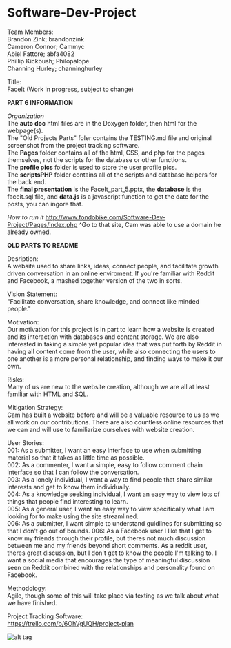# Software-Dev-Project

Team Members:  
Brandon Zink; brandonzink  
Cameron Connor; Cammyc  
Abiel Fattore; abfa4082  
Phillip Kickbush; Philopalope  
Channing Hurley; channinghurley  
  
Title:  
FaceIt (Work in progress, subject to change)  
  
**PART 6 INFORMATION**  
  
*Organization*  
The **auto doc** html files are in the Doxygen folder, then html for the webpage(s).  
The "Old Projects Parts" foler contains the TESTING.md file and original screenshot from the
project tracking software.  
The **Pages** folder contains all of the html, CSS, and php for the pages themselves, not the
scripts for the database or other functions.  
The **profile pics** folder is used to store the user profile pics.  
The **scriptsPHP** folder contains all of the scripts and database helpers for the back end.  
The **final presentation** is the FaceIt_part_5.pptx, the **database** is the faceit.sql file,
and **data.js** is a javascript function to get the date for the posts, you can ingore that.  
  
  
*How to run it*
http://www.fondobike.com/Software-Dev-Project/Pages/index.php
^Go to that site, Cam was able to use a domain he already owned.
    
    
    
    
    
    
    
    
    
    
    
    
    
    
    
    
    
**OLD PARTS TO README**  
    
Desription:  
A website used to share links, ideas, connect people, and facilitate growth driven conversation in an online enviroment. If you're familiar with Reddit and Facebook, a mashed together version of the two in sorts.  
  
Vision Statement:  
"Facilitate conversation, share knowledge, and connect like minded people."

Motivation:  
Our motivation for this project is in part to learn how a website is created and its interaction with databases and content storage. We are also interested in taking a simple yet popular idea that was put forth by Reddit in having all content come from the user, while also connecting the users to one another is a more personal relationship, and finding ways to make it our own. 

Risks:  
Many of us are new to the website creation, although we are all at least familiar with HTML and SQL. 

Mitigation Strategy:  
Cam has built a website before and will be a valuable resource to us as we all work on our contributions. There are also countless online resources that we can and will use to familiarize ourselves with website creation. 
  
User Stories:  
001: As a submitter, I want an easy interface to use when submitting material so that it takes as little time as possible.  
002: As a commenter, I want a simple, easy to follow comment chain interface so that I can follow the conversation.  
003: As a lonely individual, I want a way to find people that share similar interests and get to know them individually.  
004: As a knowledge seeking individual, I want an easy way to view lots of things that people find interesting to learn.  
005: As a general user, I want an easy way to view specifically what I am looking for to make using the site streamlined.  
006: As a submitter, I want simple to understand guidlines for submitting so that I don't go out of bounds.
006: As a Facebook user I like that I get to know my friends through their profile, but theres not much discussion between me and my friends beyond short comments. As a reddit user, theres great discussion, but I don't get to know the people I'm talking to. I want a social media that encourages the type of meaningful discussion seen on Reddit combined with the relationships and personality found on Facebook.
  
Methodology:  
Agile, though some of this will take place via texting as we talk about what we have finished.  

Project Tracking Software:  
https://trello.com/b/6OhVgUQH/project-plan

![alt tag](https://raw.githubusercontent.com/brandonzink/Software-Dev-Project/master/Screen%20Shot%202017-02-16%20at%205.30.05%20PM.png)



